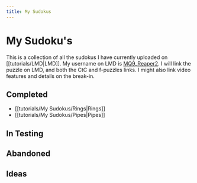 ```yaml
---
title: My Sudokus
---
```

# My Sudoku's
This is a collection of all the sudokus I have currently uploaded on [[tutorials/LMD|LMD]]. My username on LMD is [MQ9_Reaper2](https://logic-masters.de/Raetselportal/Benutzer/allgemein.php?name=MQ9_Reaper2&auswaehlen=Choose). I will link the puzzle on LMD, and both the CtC and f-puzzles links. I might also link video features and details on the break-in.

## Completed
- [[tutorials/My Sudokus/Rings|Rings]]
- [[tutorials/My Sudokus/Pipes|Pipes]]


## In Testing






## Abandoned






## Ideas







